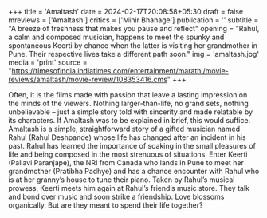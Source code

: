 +++
title = 'Amaltash'
date = 2024-02-17T20:08:58+05:30
draft = false
mreviews = ['Amaltash']
critics = ['Mihir Bhanage']
publication = ''
subtitle = "A breeze of freshness that makes you pause and reflect"
opening = "Rahul, a calm and composed musician, happens to meet the spunky and spontaneous Keerti by chance when the latter is visiting her grandmother in Pune. Their respective lives take a different path soon."
img = 'amaltash.jpg'
media = 'print'
source = "https://timesofindia.indiatimes.com/entertainment/marathi/movie-reviews/amaltash/movie-review/108353416.cms"
+++

Often, it is the films made with passion that leave a lasting impression on the minds of the viewers. Nothing larger-than-life, no grand sets, nothing unbelievable – just a simple story told with sincerity and made relatable by its characters. If Amaltash was to be explained in brief, this would suffice. Amaltash is a simple, straightforward story of a gifted musician named Rahul (Rahul Deshpande) whose life has changed after an incident in his past. Rahul has learned the importance of soaking in the small pleasures of life and being composed in the most strenuous of situations. Enter Keerti (Pallavi Paranjape), the NRI from Canada who lands in Pune to meet her grandmother (Pratibha Padhye) and has a chance encounter with Rahul who is at her granny’s house to tune their piano. Taken by Rahul’s musical prowess, Keerti meets him again at Rahul’s friend’s music store. They talk and bond over music and soon strike a friendship. Love blossoms organically. But are they meant to spend their life together?
